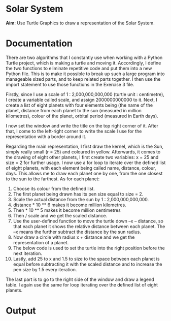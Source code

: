 # Solar System
**Aim**: Use Turtle Graphics to draw a representation of the Solar System.

# Documentation
There are two algorithms that I constantly use when working with a Python Turtle project, which is making a turtle and moving it. Accordingly, I define the two functions to eliminate repetitive code and put them into a new Python file. This is to make it possible to break up such a large program into manageable sized parts, and to keep related parts together. I then use the import statement to use those functions in the Exercise 3 file. 

Firstly, since I use a scale of 1 : 2,000,000,000,000 (turtle unit : centimetre), I create a variable called scale, and assign 2000000000000 to it. Next, I create a list of eight planets with four elements being (the name of the planet, distance from each planet to the sun (measured in million kilometres), colour of the planet, orbital period (measured in Earth days).

I now set the window and write the title on the top right corner of it. After that, I come to the left-right corner to write the scale I use for the representation with a border around it.

Regarding the main representation, I first draw the kernel, which is the Sun, simply really small (r = 25) and coloured in yellow. Afterwards, it comes to the drawing of eight other planets, I first create two variables: x = 25 and size = 2 for further usage. I now use a for loop to iterate over the defined list of eight planets, with each element being called name, distance, colour, days. This allows me to draw each planet one by one, from the one closest to the sun to the farthest. As for each planet:

1.	Choose its colour from the defined list.
2.	The first planet being drawn has its pen size equal to size = 2.
3.	Scale the actual distance from the sun by 1 : 2,000,000,000,000.
4.	distance * 10 ** 6 makes it become million kilometres.
5.	Then * 10 ** 5 makes it become million centimetres
6.	Then / scale and we get the scaled distance.
7.	Use the user-defined function to move the turtle down –x – distance, so that each planet it shows the relative distance between each planet. The –x means the further subtract the distance by the sun radius.
8.	Now draw a circle with radius x + distance and we get the representation of a planet.
9.	The below code is used to set the turtle into the right position before the next iteration.
10.	Lastly, add 25 to x and 1.5 to size to the space between each planet is equal before subtracting it with the scaled distance and to increase the pen size by 1.5 every iteration.

The last part is to go to the right side of the window and draw a legend table. I again use the same for loop iterating over the defined list of eight planets.


# Output
